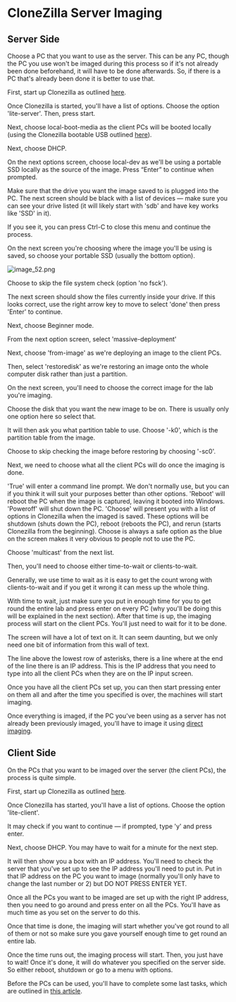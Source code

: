 # CloneZilla Server Imaging

## Server Side
Choose a PC that you want to use as the server. This can be any PC, though the PC you use won't be imaged during this process so if it's not already been done beforehand, it will have to be done afterwards.
So, if there is a PC that's already been done it is better to use that. 

First, start up Clonezilla as outlined [here](Deploying-Images-using-CloneZilla.md).

Once Clonezilla is started, you'll have a list of options. Choose the option 'lite-server'. Then, press start.

Next, choose local-boot-media as the client PCs will be booted locally (using the Clonezilla bootable USB outlined [here](Deploying-Images-using-CloneZilla.md)).

Next, choose DHCP.

On the next options screen, choose local-dev as we'll be using a portable SSD locally as the source of the image.
Press “Enter” to continue when prompted.

Make sure that the drive you want the image saved to is plugged into the PC.
The next screen should be black with a list of devices — make sure you can see your drive listed (it will likely start with 'sdb' and have key works like 'SSD' in it).

If you see it, you can press Ctrl-C to close this menu and continue the process.

On the next screen you're choosing where the image you'll be using is saved, so choose your portable SSD (usually the bottom option).

![image_52.png](image_52.png)

Choose to skip the file system check (option 'no fsck').

The next screen should show the files currently inside your drive. If this looks correct, use the right arrow key to move to select 'done' then press 'Enter' to continue.

Next, choose Beginner mode.

From the next option screen, select 'massive-deployment'

Next, choose 'from-image' as we're deploying an image to the client PCs.

Then, select 'restoredisk' as we're restoring an image onto the whole computer disk rather than just a partition.

On the next screen, you'll need to choose the correct image for the lab you're imaging.

Choose the disk that you want the new image to be on. There is usually only one option here so select that.

It will then ask you what partition table to use. Choose '-k0', which is the partition table from the image.

Choose to skip checking the image before restoring by choosing '-sc0'.

Next, we need to choose what all the client PCs will do once the imaging is done.

'True' will enter a command line prompt. We don't normally use, but you can if you think it will suit your purposes better than other options.
'Reboot' will reboot the PC when the image is captured, leaving it booted into Windows.
'Poweroff' will shut down the PC.
'Choose' will present you with a list of options in Clonezilla when the imaged is saved.
These options will be shutdown (shuts down the PC), reboot (reboots the PC), and rerun (starts Clonezilla from the beginning).
Choose is always a safe option as the blue on the screen makes it very obvious to people not to use the PC. 

Choose 'multicast' from the next list.

Then, you'll need to choose either time-to-wait or clients-to-wait. 

Generally, we use time to wait as it is easy to get the count wrong with clients-to-wait and if you get it wrong it can mess up the whole thing.

With time to wait, just make sure you put in enough time for you to get round the entire lab and press enter on every PC (why you'll be doing this will be explained in the next section).
After that time is up, the imaging process will start on the client PCs. You'll just need to wait for it to be done.

The screen will have a lot of text on it. It can seem daunting, but we only need one bit of information from this wall of text.

The line above the lowest row of asterisks, there is a line where at the end of the line there is an IP address.
This is the IP address that you need to type into all the client PCs when they are on the IP input screen.

Once you have all the client PCs set up, you can then start pressing enter on them all and after the time you specified is over,
the machines will start imaging.

Once everything is imaged, if the PC you've been using as a server has not already been previously imaged, 
you'll have to image it using [direct imaging](CloneZilla-Direct-Imaging.md).

## Client Side
On the PCs that you want to be imaged over the server (the client PCs), the process is quite simple.

First, start up Clonezilla as outlined [here](Deploying-Images-using-CloneZilla.md).

Once Clonezilla has started, you'll have a list of options. Choose the option 'lite-client'.

It may check if you want to continue — if prompted, type 'y' and press enter.

Next, choose DHCP. You may have to wait for a minute for the next step.

It will then show you a box with an IP address. You'll need to check the server that you've set up to see the IP address you'll need to put in.
Put in that IP address on the PC you want to image (normally you'll only have to change the last number or 2) but DO NOT PRESS ENTER YET.

Once all the PCs you want to be imaged are set up with the right IP address, then you need to go around and press enter on all the PCs.
You'll have as much time as you set on the server to do this.

Once that time is done, the imaging will start whether you've got round to all of them or not so make sure you gave yourself enough time to get round an entire lab.

Once the time runs out, the imaging process will start. Then, you just have to wait! Once it's done, it will do whatever you specified on the server side. So either reboot, shutdown or go to a menu with options.

Before the PCs can be used, you'll have to complete some last tasks, which are outlined in [this article](Setting-Up-PC-Post-Imaging.md).
